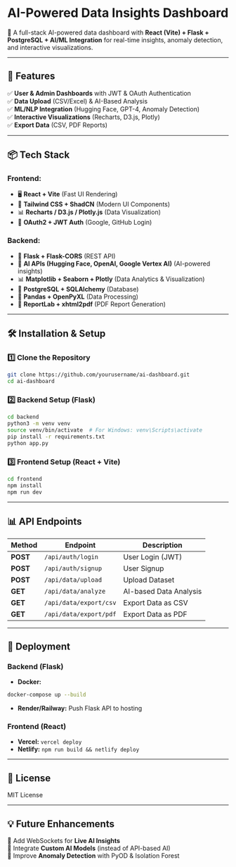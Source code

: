 # AI-Powered Data Insights Dashboard

🚀 A full-stack AI-powered data dashboard with **React (Vite) + Flask + PostgreSQL + AI/ML Integration** for real-time insights, anomaly detection, and interactive visualizations.

---

## 🔹 Features
✅ **User & Admin Dashboards** with JWT & OAuth Authentication  
✅ **Data Upload** (CSV/Excel) & AI-Based Analysis  
✅ **ML/NLP Integration** (Hugging Face, GPT-4, Anomaly Detection)  
✅ **Interactive Visualizations** (Recharts, D3.js, Plotly)  
✅ **Export Data** (CSV, PDF Reports)  

---

## 📦 Tech Stack

### **Frontend:**
- 🖥️ **React + Vite** (Fast UI Rendering)
- 🎨 **Tailwind CSS + ShadCN** (Modern UI Components)
- 📊 **Recharts / D3.js / Plotly.js** (Data Visualization)
- 🔑 **OAuth2 + JWT Auth** (Google, GitHub Login)

### **Backend:**
- 🚀 **Flask + Flask-CORS** (REST API)
- 🧠 **AI APIs (Hugging Face, OpenAI, Google Vertex AI)** (AI-powered insights)
- 📊 **Matplotlib + Seaborn + Plotly** (Data Analytics & Visualization)
- 🔗 **PostgreSQL + SQLAlchemy** (Database)
- 📂 **Pandas + OpenPyXL** (Data Processing)
- 📑 **ReportLab + xhtml2pdf** (PDF Report Generation)

---

## 🛠️ Installation & Setup

### **1️⃣ Clone the Repository**
```bash
git clone https://github.com/yourusername/ai-dashboard.git
cd ai-dashboard
```

### **2️⃣ Backend Setup (Flask)**
```bash
cd backend
python3 -m venv venv
source venv/bin/activate  # For Windows: venv\Scripts\activate
pip install -r requirements.txt
python app.py
```

### **3️⃣ Frontend Setup (React + Vite)**
```bash
cd frontend
npm install
npm run dev
```

---

## 📊 API Endpoints

| Method | Endpoint | Description |
|--------|---------|-------------|
| **POST** | `/api/auth/login` | User Login (JWT) |
| **POST** | `/api/auth/signup` | User Signup |
| **POST** | `/api/data/upload` | Upload Dataset |
| **GET** | `/api/data/analyze` | AI-based Data Analysis |
| **GET** | `/api/data/export/csv` | Export Data as CSV |
| **GET** | `/api/data/export/pdf` | Export Data as PDF |

---

## 🚀 Deployment
### **Backend (Flask)**
- **Docker:**  
```bash
docker-compose up --build
```
- **Render/Railway:** Push Flask API to hosting

### **Frontend (React)**
- **Vercel:** `vercel deploy`  
- **Netlify:** `npm run build && netlify deploy`  

---

## 📜 License
MIT License  

---

## 💡 Future Enhancements
🔹 Add WebSockets for **Live AI Insights**  
🔹 Integrate **Custom AI Models** (instead of API-based AI)  
🔹 Improve **Anomaly Detection** with PyOD & Isolation Forest  




